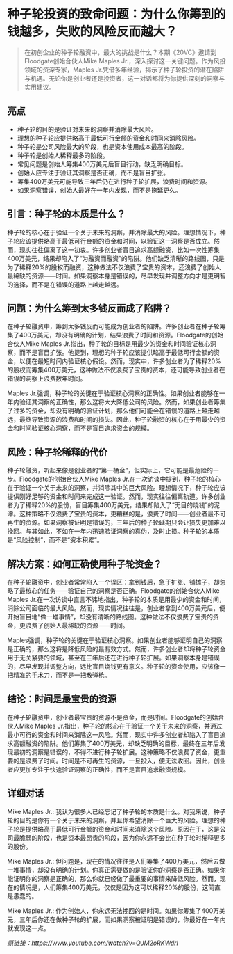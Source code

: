 # 种子轮投资的致命问题：为什么你筹到的钱越多，失败的风险反而越大？

>在初创企业的种子轮融资中，最大的挑战是什么？本期《20VC》邀请到Floodgate创始合伙人Mike Maples Jr.，深入探讨这一关键问题。作为风投领域的资深专家，Maples Jr.凭借多年经验，揭示了种子轮投资的潜在陷阱与机遇。无论你是创业者还是投资者，这一对话都将为你提供深刻的洞察与实用建议。

## 亮点
- 种子轮的目的是验证对未来的洞察并消除最大风险。  
- 理想的种子轮应提供略高于最低可行金额的资金和时间来消除风险。  
- 种子轮是公司风险最大的阶段，也是资本使用成本最高的阶段。  
- 种子轮是创始人稀释最多的阶段。  
- 常见问题是创始人筹集400万美元后盲目行动，缺乏明确目标。  
- 创始人应专注于验证其洞察是否正确，而不是盲目扩张。  
- 筹集400万美元可能导致三年后仍在进行种子轮扩展，浪费时间和资源。  
- 如果洞察错误，创始人最好在一年内发现，而不是拖延更久。

## 引言：种子轮的本质是什么？
种子轮的核心在于验证一个关于未来的洞察，并消除最大的风险。理想情况下，种子轮应该提供略高于最低可行金额的资金和时间，以验证这一洞察是否成立。然而，现实往往偏离了这一初衷。许多创业者盲目追求高额融资，比如一次性筹集400万美元，结果却陷入了“为融资而融资”的陷阱。他们缺乏清晰的路线图，只是为了稀释20%的股权而融资，这种做法不仅浪费了宝贵的资本，还浪费了创始人最稀缺的资源——时间。如果洞察本身是错误的，尽早发现并调整方向才是更明智的选择，而不是在错误的道路上越走越远。

## 问题：为什么筹到太多钱反而成了陷阱？
在种子轮融资中，筹到太多钱反而可能成为创业者的陷阱。许多创业者在种子轮筹集了400万美元，却没有明确的计划，结果浪费了时间和资源。Floodgate的创始合伙人Mike Maples Jr.指出，种子轮的目标是用最少的资金和时间验证核心洞察，而不是盲目扩张。他提到，理想的种子轮应该提供略高于最低可行金额的资金，以便在最短时间内验证核心假设。然而，现实中，许多创业者为了稀释20%的股权而筹集400万美元，这种做法不仅浪费了宝贵的资本，还可能导致创业者在错误的洞察上浪费数年时间。

Maples Jr.强调，种子轮的关键在于验证核心洞察的正确性。如果创业者能够在一年内验证其洞察的正确性，那么这将大大降低公司的风险。然而，如果创业者筹集了过多的资金，却没有明确的验证计划，那么他们可能会在错误的道路上越走越远，最终导致资源的浪费和时间的损失。因此，种子轮融资的核心在于用最少的资金和时间验证核心洞察，而不是盲目追求资金的规模。

## 风险：种子轮稀释的代价
种子轮融资，听起来像是创业者的“第一桶金”，但实际上，它可能是最危险的一步。Floodgate的创始合伙人Mike Maples Jr.在一次访谈中提到，种子轮的核心在于验证一个关于未来的洞察，并消除其中的巨大风险。理想情况下，种子轮应该提供刚好足够的资金和时间来完成这一验证。然而，现实往往偏离轨道。许多创业者为了稀释20%的股份，盲目筹集400万美元，结果却陷入了“无目的烧钱”的泥潭。这种策略不仅浪费了宝贵的资本，更糟糕的是，浪费了时间——创业者最不可再生的资源。如果洞察被证明是错误的，三年后的种子轮延期只会让损失更加难以挽回。与其如此，不如在一年内迅速验证洞察的真伪，及时止损。种子轮的本质是“风险控制”，而不是“资本积累”。

## 解决方案：如何正确使用种子轮资金？
在种子轮融资中，创业者常常陷入一个误区：拿到钱后，急于扩张、铺摊子，却忽略了最核心的任务——验证自己的洞察是否正确。Floodgate的创始合伙人Mike Maples Jr.在一次访谈中直言不讳地指出，种子轮的本质是用最少的资金和时间，消除公司面临的最大风险。然而，现实情况往往是，创业者拿到400万美元后，便开始盲目地“做一堆事情”，却没有清晰的路线图。这种做法不仅浪费了宝贵的资金，更浪费了创始人最稀缺的资源——时间。

Maples强调，种子轮的关键在于验证核心洞察。如果创业者能够证明自己的洞察是正确的，那么这将是降低风险的最有效方式。然而，许多创业者却将种子轮资金用于无关紧要的领域，甚至在三年后还在进行种子轮扩展。如果洞察本身是错误的，尽早发现并调整方向，远比盲目烧钱更有意义。种子轮的资金使用，应该像一把精准的手术刀，而不是一把散弹枪。

## 结论：时间是最宝贵的资源
在种子轮融资中，创业者最宝贵的资源不是资金，而是时间。Floodgate的创始合伙人Mike Maples Jr.指出，种子轮的核心在于验证一个关于未来的洞察，并通过最小可行的资金和时间来消除这一风险。然而，现实中许多创业者却陷入了盲目追求高额融资的陷阱。他们筹集了400万美元，却缺乏明确的目标，最终在三年后发现最初的洞察是错误的，不得不进行种子轮扩展。这种策略不仅浪费了资金，更重要的是浪费了时间。时间是不可再生的资源，一旦投入，便无法收回。因此，创业者应更加专注于快速验证洞察的正确性，而不是盲目追求融资规模。

## 详细对话
Mike Maples Jr.: 我认为很多人已经忘记了种子轮的本质是什么。对我来说，种子轮的目的是你有一个关于未来的洞察，并且你希望消除一个巨大的风险。理想的种子轮是提供略高于最低可行金额的资金和时间来消除这个风险。原因在于，这是公司最脆弱的阶段，也是资本最昂贵的阶段，因为你永远不会比在种子轮时稀释更多的股份。

Mike Maples Jr.: 但问题是，现在的情况往往是人们筹集了400万美元，然后去做一堆事情，却没有明确的计划。你真正需要做的是验证你的洞察是否正确。如果你能证明你的洞察是正确的，那么你就已经做了最重要的事情来降低风险。然而，现在的情况是，人们筹集400万美元，仅仅是因为这可以稀释20%的股份，这简直是愚蠢的。

Mike Maples Jr.: 作为创始人，你永远无法挽回的是时间。如果你筹集了400万美元，三年后你还在做种子轮的扩展，而如果洞察被证明是错误的，你最好在一年内就发现这一点。

_原链接：https://www.youtube.com/watch?v=QJM2oRKWdrI_